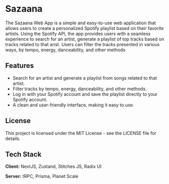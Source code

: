 # Sazaana

The Sazaana Web App is a simple and easy-to-use web application that allows users to create a personalized Spotify playlist based on their favorite artists. Using the Spotify API, the app provides users with a seamless experience to search for an artist, generate a playlist of top tracks based on tracks related to that arist. Users can filter the tracks presented in various ways, by tempo, energy, danceability, and other methods

## Features

- Search for an artist and generate a playlist from songs related to that artist.
- Filter tracks by tempo, energy, danceability, and other methods.
- Log in with your Spotify account and save the playlist directly to your Spotify account.
- A clean and user-friendly interface, making it easy to use.

## License

This project is licensed under the MIT License - see the LICENSE file for details.

## Tech Stack

**Client:** NextJS, Zustand, Stitches JS, Radix UI

**Server:** tRPC, Prisma, Planet Scale
